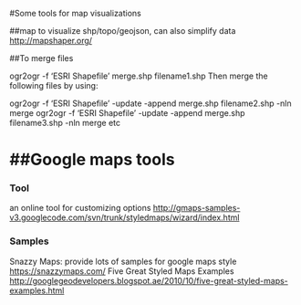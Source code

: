 


#Some tools for map visualizations

##map to visualize shp/topo/geojson, can also simplify data
http://mapshaper.org/

##To merge files

ogr2ogr -f ‘ESRI Shapefile’ merge.shp filename1.shp
Then merge the following files by using:

ogr2ogr -f ‘ESRI Shapefile’ -update -append merge.shp filename2.shp -nln merge
ogr2ogr -f ‘ESRI Shapefile’ -update -append merge.shp filename3.shp -nln merge
etc

##Google maps tools
=====================

### Tool
an online tool for customizing options
http://gmaps-samples-v3.googlecode.com/svn/trunk/styledmaps/wizard/index.html

### Samples
Snazzy Maps:
provide lots of samples for google maps style
https://snazzymaps.com/
Five Great Styled Maps Examples
http://googlegeodevelopers.blogspot.ae/2010/10/five-great-styled-maps-examples.html

